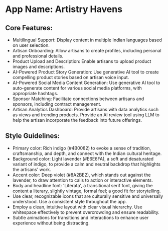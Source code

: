 # **App Name**: Artistry Havens

## Core Features:

- Multilingual Support: Display content in multiple Indian languages based on user selection.
- Artisan Onboarding: Allow artisans to create profiles, including personal and professional details.
- Product Upload and Description: Enable artisans to upload product images and descriptions.
- AI-Powered Product Story Generation: Use generative AI tool to create compelling product stories based on artisan voice input.
- AI-Powered Social Media Content Generation: Use generative AI tool to auto-generate content for various social media platforms, with appropriate hashtags.
- Sponsor Matching: Facilitate connections between artisans and sponsors, including contract management.
- Artisan Analytics Dashboard: Provide artisans with data analytics such as views and trending products. Provide an AI review tool using LLM to help the artisan incorporate the feedback into future offerings.

## Style Guidelines:

- Primary color: Rich indigo (#4B0082) to evoke a sense of tradition, craftsmanship, and depth, and connect with the Indian cultural heritage.
- Background color: Light lavender (#E6E6FA), a soft and desaturated variant of indigo, to provide a calm and neutral backdrop that highlights the artisans' work.
- Accent color: Deep violet (#8A2BE2), which stands out against the lavender, to draw attention to calls to action or interactive elements.
- Body and headline font: 'Literata', a transitional serif font, giving the content a literary, slightly vintage, formal feel; a good fit for storytelling.
- Use clear, recognizable icons that are culturally sensitive and universally understood. Use a consistent style throughout the app.
- Employ a clean, intuitive layout with clear visual hierarchy. Use whitespace effectively to prevent overcrowding and ensure readability.
- Subtle animations for transitions and interactions to enhance user experience without being distracting.